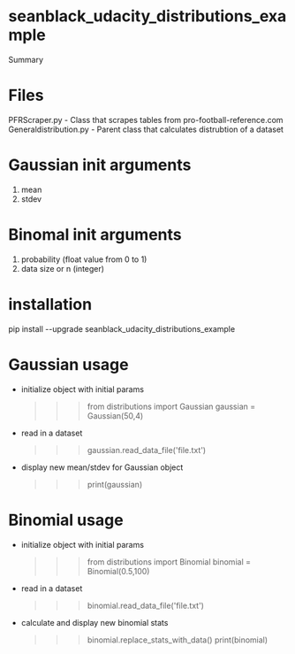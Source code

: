 # seanblack_udacity_distributions_example

Summary

# Files
PFRScraper.py - Class that scrapes tables from pro-football-reference.com
Generaldistribution.py - Parent class that calculates distrubtion of a dataset

# Gaussian init arguments
1) mean
2) stdev

# Binomal init arguments
1) probability (float value from 0 to 1)
2) data size or n (integer)

# installation

pip install --upgrade seanblack_udacity_distributions_example

# Gaussian usage

- initialize object with initial params

	>>> from distributions import Gaussian
	>>> gaussian = Gaussian(50,4)

- read in a dataset

	>>> gaussian.read_data_file('file.txt')

- display new mean/stdev for Gaussian object

	>>> print(gaussian)

# Binomial usage

- initialize object with initial params

	>>> from distributions import Binomial
	>>> binomial = Binomial(0.5,100)

- read in a dataset

	>>> binomial.read_data_file('file.txt')

- calculate and display new binomial stats

	>>> binomial.replace_stats_with_data()
    >>> print(binomial)
